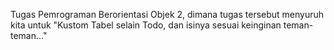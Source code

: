 Tugas Pemrograman Berorientasi Objek 2, dimana tugas tersebut menyuruh kita untuk "Kustom Tabel selain Todo, dan isinya sesuai keinginan teman-teman..."
